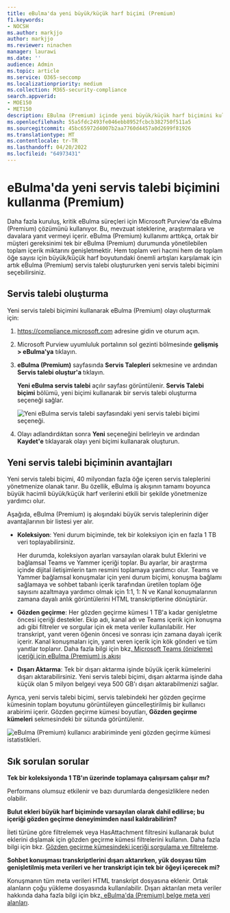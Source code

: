 ```yaml
---
title: eBulma'da yeni büyük/küçük harf biçimi (Premium)
f1.keywords:
- NOCSH
ms.author: markjjo
author: markjjo
ms.reviewer: ninachen
manager: laurawi
ms.date: ''
audience: Admin
ms.topic: article
ms.service: O365-seccomp
ms.localizationpriority: medium
ms.collection: M365-security-compliance
search.appverid:
- MOE150
- MET150
description: EBulma (Premium) içinde yeni büyük/küçük harf biçimini kullanarak kümeleri gözden geçirmek ve artan diğer sınırlardan ve yeni işlevlerden yararlanmak için daha fazla öğe ekleyebilirsiniz.
ms.openlocfilehash: 55a5fdc2493fe046ebb8952fcbcb382750f511a5
ms.sourcegitcommit: 45bc65972d4007b2aa7760d4457a0d2699f81926
ms.translationtype: MT
ms.contentlocale: tr-TR
ms.lasthandoff: 04/20/2022
ms.locfileid: "64973431"
---
```

# <a name="use-the-new-case-format-in-ediscovery-premium"></a>eBulma'da yeni servis talebi biçimini kullanma (Premium)

Daha fazla kuruluş, kritik eBulma süreçleri için Microsoft Purview'da eBulma (Premium) çözümünü kullanıyor. Bu, mevzuat isteklerine, araştırmalara ve davalara yanıt vermeyi içerir. eBulma (Premium) kullanımı arttıkça, ortak bir müşteri gereksinimi tek bir eBulma (Premium) durumunda yönetilebilen toplam içerik miktarını genişletmektir. Hem toplam veri hacmi hem de toplam öğe sayısı için büyük/küçük harf boyutundaki önemli artışları karşılamak için artık eBulma (Premium) servis talebi oluştururken yeni servis talebi biçimini seçebilirsiniz.  

## <a name="create-a-case"></a>Servis talebi oluşturma

Yeni servis talebi biçimini kullanarak eBulma (Premium) olayı oluşturmak için:

1. <https://compliance.microsoft.com> adresine gidin ve oturum açın.

2. Microsoft Purview uyumluluk portalının sol gezinti bölmesinde **gelişmiş > eBulma'ya** tıklayın.

3. **eBulma (Premium)** sayfasında **Servis Talepleri** sekmesine ve ardından **Servis talebi oluştur'a** tıklayın.

   **Yeni eBulma servis talebi** açılır sayfası görüntülenir. **Servis Talebi biçimi** bölümü, yeni biçimi kullanarak bir servis talebi oluşturma seçeneği sağlar.

   ![Yeni eBulma servis talebi sayfasındaki yeni servis talebi biçimi seçeneği.](..\media\AeDNewCaseFormat1.png)

4. Olayı adlandırdıktan sonra **Yeni** seçeneğini belirleyin ve ardından **Kaydet'e** tıklayarak olayı yeni biçimi kullanarak oluşturun.

## <a name="benefits-of-the-new-case-format"></a>Yeni servis talebi biçiminin avantajları

Yeni servis talebi biçimi, 40 milyondan fazla öğe içeren servis taleplerini yönetmenize olanak tanır. Bu özellik, eBulma iş akışının tamamı boyunca büyük hacimli büyük/küçük harf verilerini etkili bir şekilde yönetmenize yardımcı olur.

Aşağıda, eBulma (Premium) iş akışındaki büyük servis taleplerinin diğer avantajlarının bir listesi yer alır.

- **Koleksiyon**: Yeni durum biçiminde, tek bir koleksiyon için en fazla 1 TB veri toplayabilirsiniz.

   Her durumda, koleksiyon ayarları varsayılan olarak bulut Eklerini ve bağlamsal Teams ve Yammer içeriği toplar. Bu ayarlar, bir araştırma içinde dijital iletişimlerin tam resmini toplamaya yardımcı olur. Teams ve Yammer bağlamsal konuşmalar için yeni durum biçimi, konuşma bağlamı sağlamaya ve sohbet tabanlı içerik tarafından üretilen toplam öğe sayısını azaltmaya yardımcı olmak için 1:1, 1: N ve Kanal konuşmalarının zamana dayalı anlık görüntülerini HTML transkriptlerine dönüştürür.  

- **Gözden geçirme**: Her gözden geçirme kümesi 1 TB'a kadar genişletme öncesi içeriği destekler. Ekip adı, kanal adı ve Teams içerik için konuşma adı gibi filtreler ve sorgular için ek meta veriler kullanılabilir. Her transkript, yanıt veren öğenin öncesi ve sonrası için zamana dayalı içerik içerir. Kanal konuşmaları için, yanıt veren içerik için kök gönderi ve tüm yanıtlar toplanır. Daha fazla bilgi için bkz[. Microsoft Teams (önizleme) içeriği için eBulma (Premium) iş akışı](teams-workflow-in-advanced-ediscovery.md)

- **Dışarı Aktarma**: Tek bir dışarı aktarma işinde büyük içerik kümelerini dışarı aktarabilirsiniz. Yeni servis talebi biçimi, dışarı aktarma işinde daha küçük olan 5 milyon belgeyi veya 500 GB'ı dışarı aktarabilmenizi sağlar.

Ayrıca, yeni servis talebi biçimi, servis talebindeki her gözden geçirme kümesinin toplam boyutunu görüntüleyen güncelleştirilmiş bir kullanıcı arabirimi içerir. Gözden geçirme kümesi boyutları, **Gözden geçirme kümeleri** sekmesindeki bir sütunda görüntülenir.

![eBulma (Premium) kullanıcı arabiriminde yeni gözden geçirme kümesi istatistikleri.](..\media\LargeCaseUI.png)

## <a name="frequently-asked-questions"></a>Sık sorulan sorular

**Tek bir koleksiyonda 1 TB'ın üzerinde toplamaya çalışırsam çalışır mı?**

Performans olumsuz etkilenir ve bazı durumlarda dengesizliklere neden olabilir.

**Bulut ekleri büyük harf biçiminde varsayılan olarak dahil edilirse; bu içeriği gözden geçirme deneyimimden nasıl kaldırabilirim?**  

İleti türüne göre filtrelemek veya HasAttachment filtresini kullanarak bulut eklerini dışlamak için gözden geçirme kümesi filtrelerini kullanın. Daha fazla bilgi için bkz. [Gözden geçirme kümesindeki içeriği sorgulama ve filtreleme](review-set-search.md).

**Sohbet konuşması transkriptlerini dışarı aktarırken, yük dosyası tüm genişletilmiş meta verileri ve her transkript için tek bir öğeyi içerecek mi?**

Konuşmanın tüm meta verileri HTML transkript dosyasına eklenir.  Ortak alanların çoğu yükleme dosyasında kullanılabilir. Dışarı aktarılan meta veriler hakkında daha fazla bilgi için bkz[. eBulma'da (Premium) belge meta veri alanları](document-metadata-fields-in-Advanced-eDiscovery.md).
